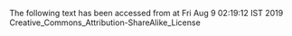 The following text has been accessed from at Fri Aug 9 02:19:12 IST 2019
Creative_Commons_Attribution-ShareAlike_License
